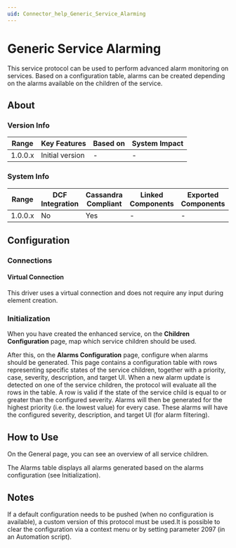 ```yaml
---
uid: Connector_help_Generic_Service_Alarming
---
```


# Generic Service Alarming

This service protocol can be used to perform advanced alarm monitoring on services. Based on a configuration table, alarms can be created depending on the alarms available on the children of the service.

## About

### Version Info

| **Range** | **Key Features** | **Based on** | **System Impact** |
|-----------|------------------|--------------|-------------------|
| 1.0.0.x   | Initial version  | \-           | \-                |

### System Info

| **Range** | **DCF Integration** | **Cassandra Compliant** | **Linked Components** | **Exported Components** |
|-----------|---------------------|-------------------------|-----------------------|-------------------------|
| 1.0.0.x   | No                  | Yes                     | \-                    | \-                      |

## Configuration

### Connections

#### Virtual Connection

This driver uses a virtual connection and does not require any input during element creation.

### Initialization

When you have created the enhanced service, on the **Children Configuration** page, map which service children should be used.

After this, on the **Alarms Configuration** page, configure when alarms should be generated. This page contains a configuration table with rows representing specific states of the service children, together with a priority, case, severity, description, and target UI. When a new alarm update is detected on one of the service children, the protocol will evaluate all the rows in the table. A row is valid if the state of the service child is equal to or greater than the configured severity. Alarms will then be generated for the highest priority (i.e. the lowest value) for every case. These alarms will have the configured severity, description, and target UI (for alarm filtering).

## How to Use

On the General page, you can see an overview of all service children.

The Alarms table displays all alarms generated based on the alarms configuration (see Initialization).

## Notes

If a default configuration needs to be pushed (when no configuration is available), a custom version of this protocol must be used.It is possible to clear the configuration via a context menu or by setting parameter 2097 (in an Automation script).
